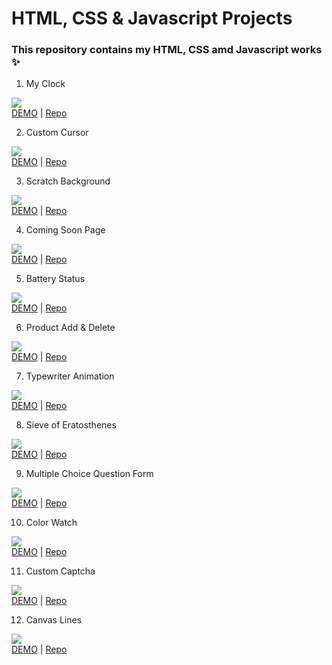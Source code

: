 # HTML, CSS & Javascript Projects

### This repository contains my HTML, CSS amd Javascript works ✨

1. My Clock

![](1-my-clock/1.png)<br>
[DEMO](https://codepen.io/mahmuttz/pen/BaoEmEG) | [Repo](https://github.com/mahmutoz/javascript-projects/tree/main/1-my-clock)

2. Custom Cursor

![](2-custom-cursor/2.gif)<br>
[DEMO](https://codepen.io/mahmuttz/pen/qBrrYdW) | [Repo](https://github.com/mahmutoz/javascript-projects/tree/main/2-custom-cursor)

3. Scratch Background

![](3-scratch-background/scratch.gif)<br>
[DEMO](https://codepen.io/mahmuttz/pen/GRWvdWK) | [Repo](https://github.com/mahmutoz/javascript-projects/tree/main/3-scratch-background)

4. Coming Soon Page

![](4-coming-soon/4.png)<br>
[DEMO](https://codepen.io/mahmuttz/pen/WNpjKPR?editors=1000) | [Repo](https://github.com/mahmutoz/javascript-projects/tree/main/4-coming-soon)

5. Battery Status

![](5-battery-status/5.gif)<br>
[DEMO](https://codepen.io/mahmuttz/pen/YzZEgzW) | [Repo](https://github.com/mahmutoz/javascript-projects/tree/main/5-battery-status)

6. Product Add & Delete

![](6-product-add-delete/6.png)<br>
[DEMO](https://codepen.io/mahmuttz/pen/qBrpzMb) | [Repo](https://github.com/mahmutoz/javascript-projects/tree/main/6-product-add-delete)

7. Typewriter Animation

![](7-typewriter-animation/7.gif)<br>
[DEMO](https://codepen.io/pen/?editors=0100) | [Repo](https://github.com/mahmutoz/javascript-projects/tree/main/7-typewriter-animation)

8. Sieve of Eratosthenes

![](8-sieve-of-eratosthenes/8.gif)<br>
[DEMO](https://codepen.io/mahmuttz/pen/QWprGLP) | [Repo](https://github.com/mahmutoz/javascript-projects/tree/main/8-sieve-of-eratosthenes/final/)

9. Multiple Choice Question Form

![](9-multiple-choice-question-form/9.gif)<br>
[DEMO](https://codepen.io/mahmuttz/pen/JjWmjwO) | [Repo](https://github.com/mahmutoz/javascript-projects/tree/main/9-multiple-choice-question-form/final/)

10. Color Watch

![](10-color-watch/10.gif)<br>
[DEMO](https://codepen.io/mahmuttz/pen/LYWXwbe) | [Repo](https://github.com/mahmutoz/javascript-projects/tree/main/10-color-watch/final/)

11. Custom Captcha

![](11-custom-captcha/11.gif)<br>
[DEMO](https://codepen.io/mahmuttz/pen/eYWrjJx) | [Repo](https://github.com/mahmutoz/javascript-projects/tree/main/11-custom-captcha/final/)

12. Canvas Lines

![](12-canvas-lines/12.gif)<br>
[DEMO](https://codepen.io/mahmuttz/full/MWoowXZ) | [Repo](https://github.com/mahmutoz/javascript-projects/tree/main/12-canvas-lines/final/)
